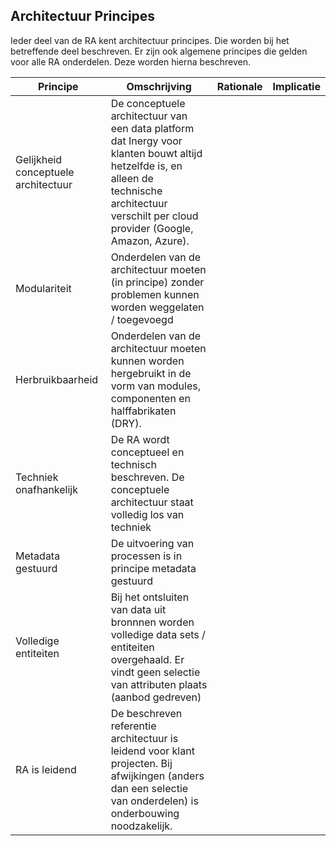 ## Architectuur Principes
Ieder deel van de RA kent architectuur principes. Die worden bij het betreffende deel beschreven. Er zijn ook algemene principes die gelden voor alle RA onderdelen. Deze worden hierna beschreven.

|Principe|Omschrijving | Rationale | Implicatie|
|--|--|--|--|
|Gelijkheid conceptuele architectuur | De conceptuele architectuur van een data platform dat Inergy voor klanten bouwt altijd hetzelfde is, en alleen de technische architectuur verschilt per cloud provider (Google, Amazon, Azure). | | |
|Modulariteit | Onderdelen van de architectuur moeten (in principe) zonder problemen kunnen worden weggelaten / toegevoegd|||
|Herbruikbaarheid| Onderdelen van de architectuur moeten kunnen worden hergebruikt in de vorm van modules, componenten en halffabrikaten (DRY).||
|Techniek onafhankelijk | De RA wordt conceptueel en technisch beschreven. De conceptuele architectuur staat volledig los van techniek ||
|Metadata gestuurd| De uitvoering van processen is in principe metadata gestuurd||
|Volledige entiteiten| Bij het ontsluiten van data uit bronnnen worden volledige data sets / entiteiten overgehaald. Er vindt geen selectie van attributen plaats (aanbod gedreven)|
|RA is leidend| De beschreven referentie architectuur is leidend voor klant projecten. Bij afwijkingen (anders dan een selectie van onderdelen) is onderbouwing noodzakelijk.||
